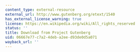 ```yaml
---
content_type: external-resource
external_url: http://www.gutenberg.org/etext/1540
has_external_license_warning: true
license: https://en.wikipedia.org/wiki/All_rights_reserved
status: ''
title: Download from Project Gutenberg
uid: 06667e77-c7a2-4deb-a2ee-d93de0d5a071
wayback_url: ''
---
```

